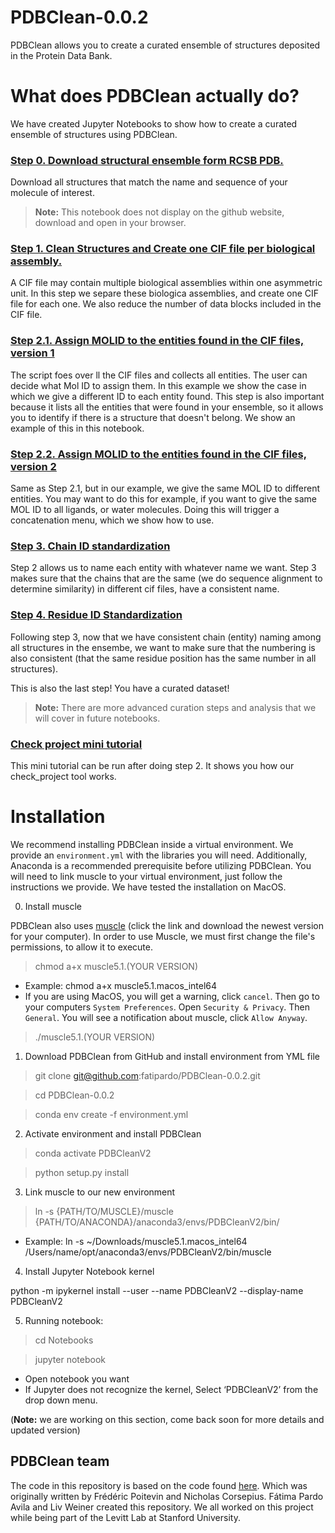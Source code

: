 # PDBClean-0.0.2

PDBClean allows you to create a curated ensemble of structures deposited in the Protein Data Bank.

# What does PDBClean actually do?

We have created Jupyter Notebooks to show how to create a curated ensemble of structures using PDBClean.

### [Step 0. Download structural ensemble form RCSB PDB.](https://github.com/fatipardo/PDBClean-0.0.2/blob/master/Notebooks/Step0.DownloadStructuralEnsembleFromRCSBPDB.ipynb)

Download all structures that match the name and sequence of your molecule of interest.

> **Note:** This notebook does not display on the github website, download and open in your browser.   

### [Step 1. Clean Structures and Create one CIF file per biological assembly.](https://github.com/fatipardo/PDBClean-0.0.2/blob/master/Notebooks/Step1.CreateOneCIFFilePerBiologicalAssembly.ipynb)

A CIF file may contain multiple biological assemblies within one asymmetric unit. In this step we separe these biologica assemblies, and create one CIF file for each one. We also reduce the number of data blocks included in the CIF file.

### [Step 2.1. Assign MOLID to the entities found in the CIF files, version 1](https://github.com/fatipardo/PDBClean-0.0.2/blob/master/Notebooks/Step2.1.AssignMolIDToEntitiesFoindInCIFfiles1.ipynb)

The script foes over ll the CIF files and collects all entities. The user can decide what Mol ID to assign them. In this example we show the case in which we give a different ID to each entity found.
This step is also important because it lists all the entities that were found in your ensemble, so it allows you to identify if there is a structure that doesn't belong. We show an example of this in this notebook.

### [Step 2.2. Assign MOLID to the entities found in the CIF files, version 2](https://github.com/fatipardo/PDBClean-0.0.2/blob/master/Notebooks/Step2.2.AssignMolIDToEntitiesFoindInCIFfiles2.ipynb)

Same as Step 2.1, but in our example, we give the same MOL ID to different entities. You may want to do this for example, if you want to give the same MOL ID to all ligands, or water molecules. Doing this will trigger a concatenation menu, which we show how to use.

### [Step 3. Chain ID standardization](https://github.com/fatipardo/PDBClean-0.0.2/blob/master/Notebooks/Step3.ChainIDStandardization.ipynb)

Step 2 allows us to name each entity with whatever name we want. Step 3 makes sure that the chains that are the same (we do sequence alignment to determine similarity) in different cif files, have a consistent name.

### [Step 4. Residue ID Standardization](https://github.com/fatipardo/PDBClean-0.0.2/blob/master/Notebooks/Step4.ResidueIDStandardization.ipynb)

Following step 3, now that we have consistent chain (entity) naming among all structures in the ensembe, we want to make sure that the numbering is also consistent (that the same residue position has the same number in all structures).

This is also the last step! You have a curated dataset!


> **Note:** There are more advanced curation steps and analysis that we will cover in future notebooks.

### [Check project mini tutorial](https://github.com/fatipardo/PDBClean-0.0.2/blob/master/Notebooks/CheckProject_CheckCreateDelete.ipynb)

This mini tutorial can be run after doing step 2. It shows you how our check_project tool works.

# Installation

We recommend installing PDBClean inside a virtual environment. We provide an `environment.yml` with the libraries you will need. Additionally, Anaconda is a recommended prerequisite before utilizing PDBClean. You will need to link muscle to your virtual environment, just follow the instructions we provide.
We have tested the installation on MacOS.

0. Install muscle 

PDBClean also uses [muscle](https://drive5.com/muscle5/)
(click the link and download the newest version for your computer). In order to use Muscle, we must first change the file's permissions, to allow it to execute.
>chmod a+x muscle5.1.(YOUR VERSION)
- Example: chmod a+x muscle5.1.macos_intel64
- If you are using MacOS, you will get a warning, click `cancel`. Then go to your computers `System Preferences`. Open `Security & Privacy`. Then `General`. You will see a notification about muscle, click `Allow Anyway`. 
>./muscle5.1.(YOUR VERSION)

1. Download PDBClean from GitHub and install environment from YML file

>git clone git@github.com:fatipardo/PDBClean-0.0.2.git

>cd PDBClean-0.0.2

>conda env create -f environment.yml

2. Activate environment and install PDBClean

>conda activate PDBCleanV2

>python setup.py install

3. Link muscle to our new environment

>ln -s {PATH/TO/MUSCLE}/muscle  {PATH/TO/ANACONDA}/anaconda3/envs/PDBCleanV2/bin/
- Example: ln -s ~/Downloads/muscle5.1.macos_intel64 /Users/name/opt/anaconda3/envs/PDBCleanV2/bin/muscle

4. Install Jupyter Notebook kernel

python -m ipykernel install --user --name PDBCleanV2 --display-name PDBCleanV2


5. Running notebook:

> cd Notebooks

> jupyter notebook

- Open notebook you want
- If Jupyter does not recognize the kernel, Select ‘PDBCleanV2’ from the drop down menu.


(**Note:** we are working on this section, come back soon for more details and updated version)


## PDBClean team

The code in this repository is based on the code found [here](https://test.pypi.org/project/PDBClean/#files).
Which was originally written by Frédéric Poitevin and Nicholas Corsepius.
Fátima Pardo Avila and Liv Weiner created this repository.
We all worked on this project while being part of the Levitt Lab at Stanford University.
